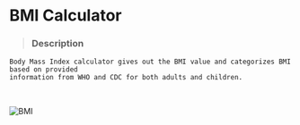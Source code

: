 # BMI Calculator
> ### Description
    Body Mass Index calculator gives out the BMI value and categorizes BMI based on provided 
    information from WHO and CDC for both adults and children.
    
    
<br>


![BMI](https://user-images.githubusercontent.com/88390970/185562651-aa61398c-f21f-43d5-b13b-1165d11d3e6a.jpg)

